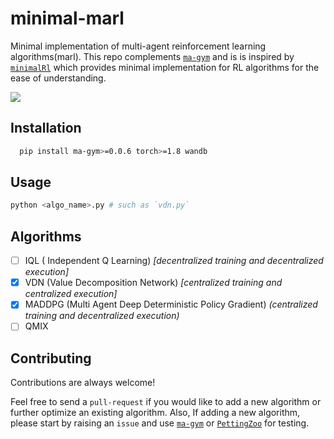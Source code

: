 # minimal-marl

Minimal implementation of multi-agent reinforcement learning algorithms(marl). This repo
complements [`ma-gym`](https://github.com/koulanurag/ma-gym) and is is inspired
by [`minimalRl`](https://github.com/seungeunrho/minimalRL) which provides minimal implementation for RL algorithms for
the ease of understanding.

[![](https://img.shields.io/badge/-Training%20Results-informational?style=for-the-badge)](https://wandb.ai/koulanurag/minimal-marl/reports/Minimal-Marl--Vmlldzo4MzM2MDc?accessToken=vy6dydemfdvekct02pevp3girjvb0tnt1ou2acb2h0fl478hdjqqu8ydbco6uz38)

## Installation

```bash 
  pip install ma-gym>=0.0.6 torch>=1.8 wandb
```

## Usage

```bash
python <algo_name>.py # such as `vdn.py`
```

## Algorithms

- [ ] IQL ( Independent Q Learning) _[decentralized training and decentralized execution]_
- [x] VDN (Value Decomposition Network) _[centralized training and centralized execution]_
- [x] MADDPG (Multi Agent Deep Deterministic Policy Gradient) _(centralized training and decentralized execution)_
- [ ] QMIX

## Contributing

Contributions are always welcome!

Feel free to send a `pull-request` if you would like to add a new algorithm or further optimize an existing algorithm.
Also, If adding a new algorithm, please start by raising an `issue` and
use [`ma-gym`](https://github.com/koulanurag/ma-gym) or
[`PettingZoo`](https://github.com/PettingZoo-Team/PettingZoo) for testing.


